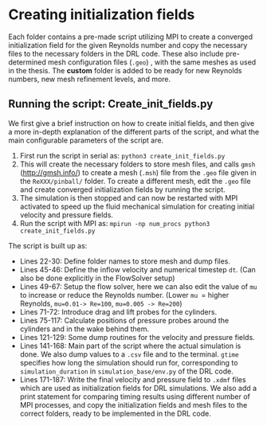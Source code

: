 # Creating initialization fields

Each folder contains a pre-made script utilizing MPI to create a converged initialization field for the given Reynolds number and copy the necessary files to the necessary folders in the DRL code. These also include pre-determined mesh configuration files (`.geo`) , with the same meshes as used in the thesis. The **custom** folder is added to be ready for new Reynolds numbers, new mesh refinement levels, and more.

## Running the script: Create_init_fields.py

We first give a brief instruction on how to create initial fields, and then give a more in-depth explanation of the different parts of the script, and what the main configurable parameters of the script are.  

1. First run the script in serial as: `python3 create_init_fields.py` 
2. This will create the necessary folders to store mesh files, and calls `gmsh` (http://gmsh.info/) to create a mesh (`.msh`) file from the `.geo` file given in the `ReXXX/pinball/` folder. To create a different mesh, edit the `.geo` file and create converged initialization fields by running the script. 
3. The simulation is then stopped and can now be restarted with MPI activated to speed up the fluid mechanical simulation for creating initial velocity and pressure fields. 
4. Run the script with MPI as: `mpirun -np num_procs python3 create_init_fields.py`

The script is built up as:

* Lines 22-30: Define folder names to store mesh and dump files. 
* Lines 45-46: Define the inflow velocity and numerical timestep `dt`. (Can also be done explicitly in the FlowSolver setup)
* Lines 49-67: Setup the flow solver, here we can also edit the value of `mu` to increase or reduce the Reynolds number. (Lower `mu `= higher Reynolds, `mu=0.01-> Re=100`, `mu=0.005 -> Re=200`)
* Lines 71-72: Introduce drag and lift probes for the cylinders.
* Lines 75-117: Calculate positions of pressure probes around the cylinders and in the wake behind them.
* Lines 121-129: Some dump routines for the velocity and pressure fields.
* Lines 141-168: Main part of the script where the actual simulation is done. We also dump values to a `.csv` file and to the terminal. `gtime` specifies how long the simulation should run for, corresponding to `simulation_duration` in `simulation_base/env.py` of the DRL code.
* Lines 171-187: Write the final velocity and pressure field to `.xdmf` files which are used as initialization fields for DRL simulations. We also add a print statement for comparing timing results using different number of MPI processes, and copy the initialization fields and mesh files to the correct folders, ready to be implemented in the DRL code.